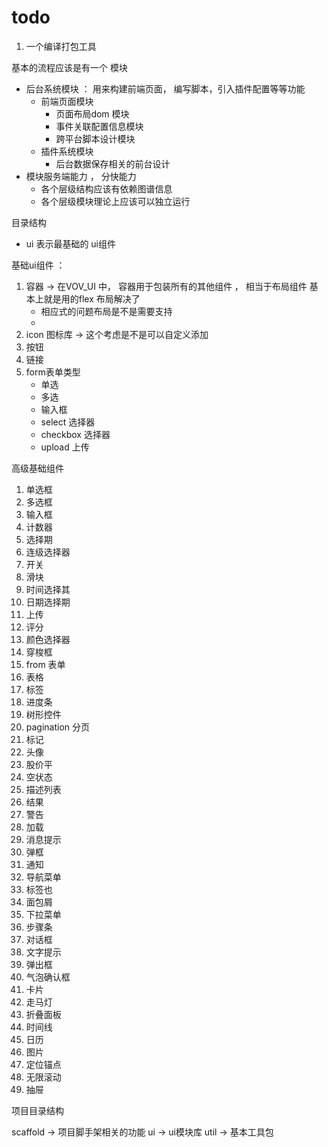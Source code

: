 # todo
1. 一个编译打包工具



基本的流程应该是有一个
模块
- 后台系统模块 ： 用来构建前端页面， 编写脚本，引入插件配置等等功能
  - 前端页面模块
    - 页面布局dom 模块
    - 事件关联配置信息模块
    - 跨平台脚本设计模块
  - 插件系统模块
    - 后台数据保存相关的前台设计
- 模块服务端能力 ， 分快能力
  - 各个层级结构应该有依赖图谱信息
  - 各个层级模块理论上应该可以独立运行

目录结构
- ui 表示最基础的 ui组件

基础ui组件 ：
1. 容器 -> 在VOV_UI 中， 容器用于包装所有的其他组件 ， 相当于布局组件 基本上就是用的flex 布局解决了
   - 相应式的问题布局是不是需要支持
   - 
2. icon 图标库 -> 这个考虑是不是可以自定义添加
3. 按钮
4. 链接
5. form表单类型
   - 单选
   - 多选
   - 输入框
   - select 选择器
   - checkbox 选择器
   - upload 上传


高级基础组件
1. 单选框
2. 多选框
3. 输入框
4. 计数器
5. 选择期
6. 连级选择器
7. 开关
8. 滑块
9. 时间选择其
10. 日期选择期
11. 上传
12. 评分
13. 颜色选择器
14. 穿梭框
15. from 表单
16. 表格
17. 标签
18. 进度条
19. 树形控件
20. pagination 分页
21. 标记
22. 头像
23. 股价平
24. 空状态
25. 描述列表
26. 结果
27. 警告
28. 加载
29. 消息提示
30. 弹框
31. 通知
32. 导航菜单
33. 标签也
34. 面包屑
35. 下拉菜单
36. 步骤条
37. 对话框
38. 文字提示
39. 弹出框
40. 气泡确认框
41. 卡片
42. 走马灯
43. 折叠面板
44. 时间线
45. 日历
46. 图片
47. 定位锚点
48. 无限滚动
49. 抽屉

项目目录结构

scaffold -> 项目脚手架相关的功能
ui -> ui模块库
util -> 基本工具包